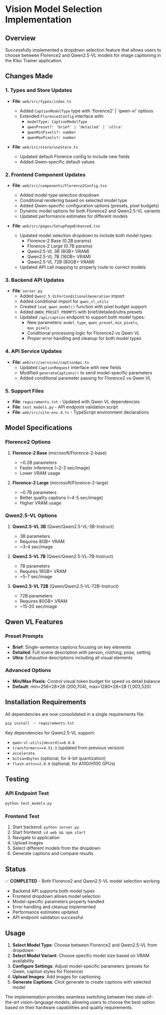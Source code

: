 # Vision Model Selection Implementation

## Overview

Successfully implemented a dropdown selection feature that allows users to choose between Florence2 and Qwen2.5-VL models for image captioning in the Kiko Trainer application.

## Changes Made

### 1. Types and Store Updates
- **File**: `web/src/types/index.ts`
  - Added `CaptionModelType` type with 'florence2' | 'qwen-vl' options
  - Extended `Florence2Config` interface with:
    - `modelType: CaptionModelType`
    - `qwenPreset?: 'brief' | 'detailed' | 'ultra'`
    - `qwenMinPixels?: number`
    - `qwenMaxPixels?: number`

- **File**: `web/src/store/useStore.ts`
  - Updated default Florence config to include new fields
  - Added Qwen-specific default values

### 2. Frontend Component Updates
- **File**: `web/src/components/Florence2Config.tsx`
  - Added model type selection dropdown
  - Conditional rendering based on selected model type
  - Added Qwen-specific configuration options (presets, pixel budgets)
  - Dynamic model options for both Florence2 and Qwen2.5-VL variants
  - Updated performance estimates for different models

- **File**: `web/src/pages/SetupPageEnhanced.tsx`
  - Updated model selection dropdown to include both model types:
    - Florence-2 Base (0.2B params)
    - Florence-2 Large (0.7B params) 
    - Qwen2.5-VL 3B (8GB+ VRAM)
    - Qwen2.5-VL 7B (16GB+ VRAM)
    - Qwen2.5-VL 72B (80GB+ VRAM)
  - Updated API call mapping to properly route to correct models

### 3. Backend API Updates
- **File**: `server.py`
  - Added `Qwen2_5_VLForConditionalGeneration` import
  - Added conditional import for `qwen_vl_utils`
  - Created `load_qwen_model()` function with pixel budget support
  - Added `QWEN_PRESET_PROMPTS` with brief/detailed/ultra presets
  - Updated `/api/caption` endpoint to support both model types:
    - New parameters: `model_type`, `qwen_preset`, `min_pixels`, `max_pixels`
    - Conditional processing logic for Florence2 vs Qwen VL
    - Proper error handling and cleanup for both model types

### 4. API Service Updates
- **File**: `web/src/services/captionApi.ts`
  - Updated `CaptionRequest` interface with new fields
  - Modified `generateCaptions()` to send model-specific parameters
  - Added conditional parameter passing for Florence2 vs Qwen VL

### 5. Support Files
- **File**: `requirements.txt` - Updated with Qwen VL dependencies
- **File**: `test_models.py` - API endpoint validation script
- **File**: `web/src/vite-env.d.ts` - TypeScript environment declarations

## Model Specifications

### Florence2 Options
1. **Florence-2 Base** (microsoft/Florence-2-base)
   - ~0.2B parameters
   - Faster inference (~2-3 sec/image)
   - Lower VRAM usage

2. **Florence-2 Large** (microsoft/Florence-2-large) 
   - ~0.7B parameters
   - Better quality captions (~4-5 sec/image)
   - Higher VRAM usage

### Qwen2.5-VL Options  
1. **Qwen2.5-VL 3B** (Qwen/Qwen2.5-VL-3B-Instruct)
   - 3B parameters
   - Requires 8GB+ VRAM
   - ~3-4 sec/image

2. **Qwen2.5-VL 7B** (Qwen/Qwen2.5-VL-7B-Instruct)
   - 7B parameters  
   - Requires 16GB+ VRAM
   - ~5-7 sec/image

3. **Qwen2.5-VL 72B** (Qwen/Qwen2.5-VL-72B-Instruct)
   - 72B parameters
   - Requires 80GB+ VRAM
   - ~15-20 sec/image

## Qwen VL Features

### Preset Prompts
- **Brief**: Single-sentence captions focusing on key elements
- **Detailed**: Full scene description with person, clothing, pose, setting
- **Ultra**: Exhaustive descriptions including all visual elements

### Advanced Options
- **Min/Max Pixels**: Control visual token budget for speed vs detail balance
- **Default**: min=256×28×28 (200,704), max=1280×28×28 (1,003,520)

## Installation Requirements

All dependencies are now consolidated in a single requirements file:

```bash
pip install -r requirements.txt
```

Key dependencies for Qwen2.5-VL support:
- `qwen-vl-utils[decord]==0.0.8`
- `transformers>=4.51.3` (updated from previous version)
- `accelerate`
- `bitsandbytes` (optional, for 4-bit quantization)
- `flash-attn>=2.0.0` (optional, for A100/H100 GPUs)

## Testing

### API Endpoint Test
```bash
python test_models.py
```

### Frontend Test
1. Start backend: `python server.py`
2. Start frontend: `cd web && npm start` 
3. Navigate to application
4. Upload images
5. Select different models from the dropdown
6. Generate captions and compare results

## Status

✅ **COMPLETED** - Both Florence2 and Qwen2.5-VL model selection working
- Backend API supports both model types
- Frontend dropdown allows model selection  
- Model-specific parameters properly handled
- Error handling and cleanup implemented
- Performance estimates updated
- API endpoint validation successful

## Usage

1. **Select Model Type**: Choose between Florence2 and Qwen2.5-VL from dropdown
2. **Select Model Variant**: Choose specific model size based on VRAM availability
3. **Configure Settings**: Adjust model-specific parameters (presets for Qwen, caption styles for Florence)
4. **Upload Images**: Add images for captioning
5. **Generate Captions**: Click generate to create captions with selected model

The implementation provides seamless switching between two state-of-the-art vision-language models, allowing users to choose the best option based on their hardware capabilities and quality requirements.
